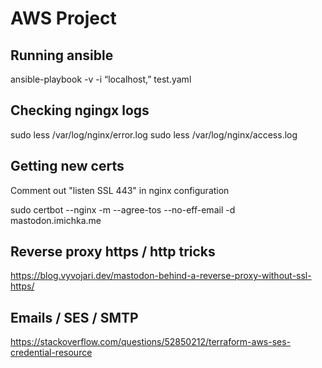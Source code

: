 # AWS Project

## Running ansible

ansible-playbook -v -i “localhost,” test.yaml

## Checking ngingx logs

sudo less /var/log/nginx/error.log
sudo less /var/log/nginx/access.log


## Getting new certs

Comment out "listen SSL 443" in nginx configuration

sudo certbot --nginx -m <email> --agree-tos --no-eff-email -d mastodon.imichka.me

## Reverse proxy https / http tricks

https://blog.vyvojari.dev/mastodon-behind-a-reverse-proxy-without-ssl-https/

## Emails / SES / SMTP

https://stackoverflow.com/questions/52850212/terraform-aws-ses-credential-resource

